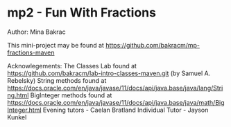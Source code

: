 # mp2 - Fun With Fractions

Author: Mina Bakrac

This mini-project may be found at <https://github.com/bakracm/mp-fractions-maven>

Acknowlegements:
The Classes Lab found at https://github.com/bakracm/lab-intro-classes-maven.git (by Samuel A. Rebelsky)
String methods found at https://docs.oracle.com/en/java/javase/11/docs/api/java.base/java/lang/String.html
BigInteger methods found at https://docs.oracle.com/en/java/javase/11/docs/api/java.base/java/math/BigInteger.html
Evening tutors - Caelan Bratland
Individual Tutor - Jayson Kunkel
